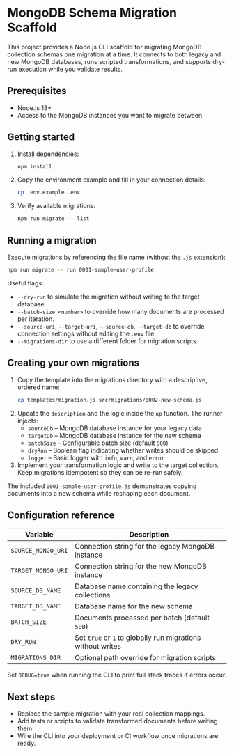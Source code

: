 # MongoDB Schema Migration Scaffold

This project provides a Node.js CLI scaffold for migrating MongoDB collection schemas one migration at a time. It connects to both legacy and new MongoDB databases, runs scripted transformations, and supports dry-run execution while you validate results.

## Prerequisites

- Node.js 18+
- Access to the MongoDB instances you want to migrate between

## Getting started

1. Install dependencies:
   ```sh
   npm install
   ```
2. Copy the environment example and fill in your connection details:
   ```sh
   cp .env.example .env
   ```
3. Verify available migrations:
   ```sh
   npm run migrate -- list
   ```

## Running a migration

Execute migrations by referencing the file name (without the `.js` extension):

```sh
npm run migrate -- run 0001-sample-user-profile
```

Useful flags:
- `--dry-run` to simulate the migration without writing to the target database.
- `--batch-size <number>` to override how many documents are processed per iteration.
- `--source-uri`, `--target-uri`, `--source-db`, `--target-db` to override connection settings without editing the `.env` file.
- `--migrations-dir` to use a different folder for migration scripts.

## Creating your own migrations

1. Copy the template into the migrations directory with a descriptive, ordered name:
   ```sh
   cp templates/migration.js src/migrations/0002-new-schema.js
   ```
2. Update the `description` and the logic inside the `up` function. The runner injects:
   - `sourceDb` – MongoDB database instance for your legacy data
   - `targetDb` – MongoDB database instance for the new schema
   - `batchSize` – Configurable batch size (default `500`)
   - `dryRun` – Boolean flag indicating whether writes should be skipped
   - `logger` – Basic logger with `info`, `warn`, and `error`
3. Implement your transformation logic and write to the target collection. Keep migrations idempotent so they can be re-run safely.

The included `0001-sample-user-profile.js` demonstrates copying documents into a new schema while reshaping each document.

## Configuration reference

| Variable | Description |
| --- | --- |
| `SOURCE_MONGO_URI` | Connection string for the legacy MongoDB instance |
| `TARGET_MONGO_URI` | Connection string for the new MongoDB instance |
| `SOURCE_DB_NAME` | Database name containing the legacy collections |
| `TARGET_DB_NAME` | Database name for the new schema |
| `BATCH_SIZE` | Documents processed per batch (default `500`) |
| `DRY_RUN` | Set `true` or `1` to globally run migrations without writes |
| `MIGRATIONS_DIR` | Optional path override for migration scripts |

Set `DEBUG=true` when running the CLI to print full stack traces if errors occur.

## Next steps

- Replace the sample migration with your real collection mappings.
- Add tests or scripts to validate transformed documents before writing them.
- Wire the CLI into your deployment or CI workflow once migrations are ready.
